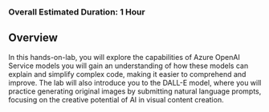 
### Overall Estimated Duration: 1 Hour

## Overview

In this hands-on-lab, you will explore the capabilities of Azure OpenAI Service models  you will gain an understanding of how these models can explain and simplify complex code, making it easier to comprehend and improve. The lab will also introduce you to the DALL-E model, where you will practice generating original images by submitting natural language prompts, focusing on the creative potential of AI in visual content creation.

